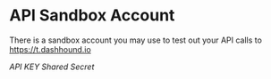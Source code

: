 API Sandbox Account
===================

There is a sandbox account you may use to test out your API calls to https://t.dashhound.io

*API KEY*
*Shared Secret*
